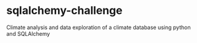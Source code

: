 # sqlalchemy-challenge
Climate analysis and data exploration of a climate database using python and SQLAlchemy

